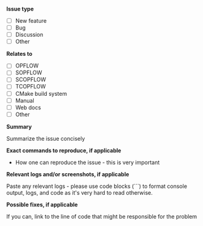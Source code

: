 **Issue type**

- [ ] New feature
- [ ] Bug
- [ ] Discussion
- [ ] Other

**Relates to**

- [ ] OPFLOW
- [ ] SOPFLOW
- [ ] SCOPFLOW
- [ ] TCOPFLOW
- [ ] CMake build system
- [ ] Manual
- [ ] Web docs
- [ ] Other

**Summary**

Summarize the issue concisely


**Exact commands to reproduce, if applicable**

- How one can reproduce the issue - this is very important

**Relevant logs and/or screenshots, if applicable**

Paste any relevant logs - please use code blocks (```) to format console output,
logs, and code as it's very hard to read otherwise.


**Possible fixes, if applicable**

If you can, link to the line of code that might be responsible for the problem

